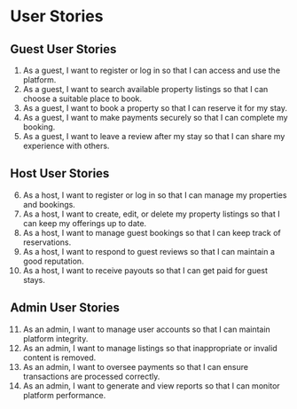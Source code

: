 # User Stories

## Guest User Stories

1. As a guest, I want to register or log in so that I can access and use the platform.
2. As a guest, I want to search available property listings so that I can choose a suitable place to book.
3. As a guest, I want to book a property so that I can reserve it for my stay.
4. As a guest, I want to make payments securely so that I can complete my booking.
5. As a guest, I want to leave a review after my stay so that I can share my experience with others.

## Host User Stories

6. As a host, I want to register or log in so that I can manage my properties and bookings.
7. As a host, I want to create, edit, or delete my property listings so that I can keep my offerings up to date.
8. As a host, I want to manage guest bookings so that I can keep track of reservations.
9. As a host, I want to respond to guest reviews so that I can maintain a good reputation.
10. As a host, I want to receive payouts so that I can get paid for guest stays.

## Admin User Stories

11. As an admin, I want to manage user accounts so that I can maintain platform integrity.
12. As an admin, I want to manage listings so that inappropriate or invalid content is removed.
13. As an admin, I want to oversee payments so that I can ensure transactions are processed correctly.
14. As an admin, I want to generate and view reports so that I can monitor platform performance.

